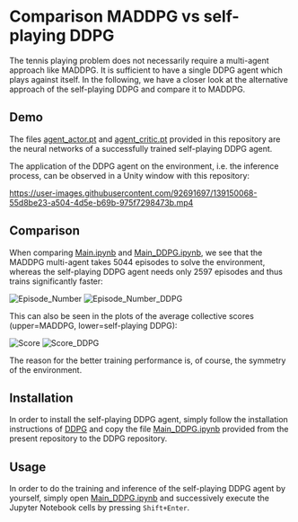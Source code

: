 # Comparison MADDPG vs self-playing DDPG

The tennis playing problem does not necessarily require a multi-agent approach like MADDPG. It is sufficient to have a single DDPG agent which plays against itself. In the following, we have a closer look at the alternative approach of the self-playing DDPG and compare it to MADDPG.

## Demo

The files [agent_actor.pt](agent_actor.pt) and [agent_critic.pt](agent_critic.pt) provided in this repository are the neural networks of a successfully trained self-playing DDPG agent.

The application of the DDPG agent on the environment, i.e. the inference process, can be observed in a Unity window with this repository:

https://user-images.githubusercontent.com/92691697/139150068-55d8be23-a504-4d5e-b69b-975f7298473b.mp4

## Comparison

When comparing [Main.ipynb](Main.ipynb) and [Main_DDPG.ipynb](Main_DDPG.ipynb), we see that the MADDPG multi-agent takes 5044 episodes to solve the environment, whereas the self-playing DDPG agent needs only 2597 episodes and thus trains significantly faster:

![Episode_Number](https://user-images.githubusercontent.com/92691697/139151306-55bcce5f-018b-481a-9555-90f99b4f9d7c.PNG)
![Episode_Number_DDPG](https://user-images.githubusercontent.com/92691697/139151316-d7d45fe0-4b35-446d-a2d5-4e651108052b.PNG)

This can also be seen in the plots of the average collective scores (upper=MADDPG, lower=self-playing DDPG):

![Score](https://user-images.githubusercontent.com/92691697/139151492-02e9e30c-76da-44a3-b090-d700e7363aa8.PNG)
![Score_DDPG](https://user-images.githubusercontent.com/92691697/139151499-85c75423-6acb-4c91-a32b-c092e847109a.PNG)

The reason for the better training performance is, of course, the symmetry of the environment.

## Installation

In order to install the self-playing DDPG agent, simply follow the installation instructions of [DDPG](https://github.com/rb-rl/DDPG/blob/main/README.md) and copy the file [Main_DDPG.ipynb](Main_DDPG.ipynb) provided from the present repository to the DDPG repository.

## Usage

In order to do the training and inference of the self-playing DDPG agent by yourself, simply open [Main_DDPG.ipynb](Main_DDPG.ipynb) and successively execute the Jupyter Notebook cells by pressing `Shift+Enter`.
